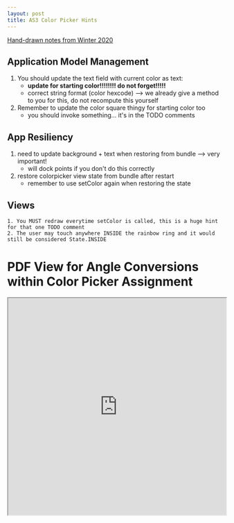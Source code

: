 ```yaml
---
layout: post
title: AS3 Color Picker Hints
--- 
```


[Hand-drawn notes from Winter 2020](https://jetplanejj.github.io/CSE340-private-website/hw-hints/ColorPicker/2-5-cp-hw-handdrawn.jpeg)

## Application Model Management
1. You should update the text field with current color as text: 
	- **update for starting color!!!!!!!! do not forget!!!!!**
	- correct string format (color hexcode) --> we already give a method to you for this, do not recompute this yourself
2. Remember to update the color square thingy for starting color too
	- you should invoke something... it's in the TODO comments

## App Resiliency
1. need to update background + text when restoring from bundle --> very important!
	- will dock points if you don't do this correctly
2. restore colorpicker view state from bundle after restart
	- remember to use setColor again when restoring the state

## Views
	1. You MUST redraw everytime setColor is called, this is a huge hint for that one TODO comment
	2. The user may touch anywhere INSIDE the rainbow ring and it would still be considered State.INSIDE

# PDF View for Angle Conversions within Color Picker Assignment
<iframe src="https://jetplanejj.github.io/CSE340-private-website/hw-hints/ColorPicker/anglehints.pdf" width="100%" height="500px">






